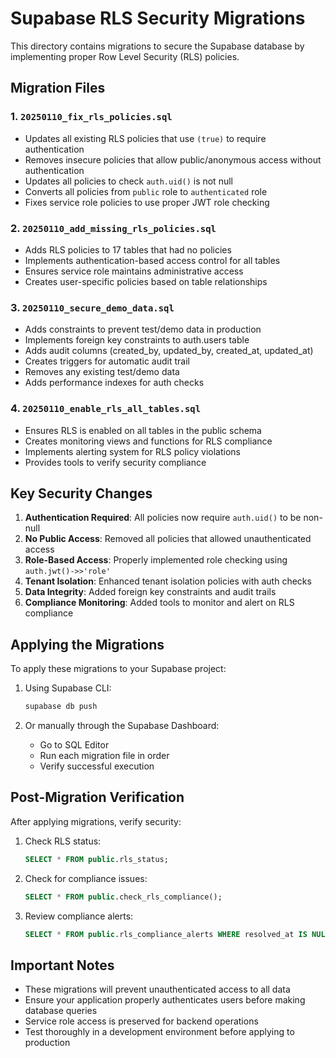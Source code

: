 # Supabase RLS Security Migrations

This directory contains migrations to secure the Supabase database by implementing proper Row Level Security (RLS) policies.

## Migration Files

### 1. `20250110_fix_rls_policies.sql`
- Updates all existing RLS policies that use `(true)` to require authentication
- Removes insecure policies that allow public/anonymous access without authentication
- Updates all policies to check `auth.uid()` is not null
- Converts all policies from `public` role to `authenticated` role
- Fixes service role policies to use proper JWT role checking

### 2. `20250110_add_missing_rls_policies.sql`
- Adds RLS policies to 17 tables that had no policies
- Implements authentication-based access control for all tables
- Ensures service role maintains administrative access
- Creates user-specific policies based on table relationships

### 3. `20250110_secure_demo_data.sql`
- Adds constraints to prevent test/demo data in production
- Implements foreign key constraints to auth.users table
- Adds audit columns (created_by, updated_by, created_at, updated_at)
- Creates triggers for automatic audit trail
- Removes any existing test/demo data
- Adds performance indexes for auth checks

### 4. `20250110_enable_rls_all_tables.sql`
- Ensures RLS is enabled on all tables in the public schema
- Creates monitoring views and functions for RLS compliance
- Implements alerting system for RLS policy violations
- Provides tools to verify security compliance

## Key Security Changes

1. **Authentication Required**: All policies now require `auth.uid()` to be non-null
2. **No Public Access**: Removed all policies that allowed unauthenticated access
3. **Role-Based Access**: Properly implemented role checking using `auth.jwt()->>'role'`
4. **Tenant Isolation**: Enhanced tenant isolation policies with auth checks
5. **Data Integrity**: Added foreign key constraints and audit trails
6. **Compliance Monitoring**: Added tools to monitor and alert on RLS compliance

## Applying the Migrations

To apply these migrations to your Supabase project:

1. Using Supabase CLI:
   ```bash
   supabase db push
   ```

2. Or manually through the Supabase Dashboard:
   - Go to SQL Editor
   - Run each migration file in order
   - Verify successful execution

## Post-Migration Verification

After applying migrations, verify security:

1. Check RLS status:
   ```sql
   SELECT * FROM public.rls_status;
   ```

2. Check for compliance issues:
   ```sql
   SELECT * FROM public.check_rls_compliance();
   ```

3. Review compliance alerts:
   ```sql
   SELECT * FROM public.rls_compliance_alerts WHERE resolved_at IS NULL;
   ```

## Important Notes

- These migrations will prevent unauthenticated access to all data
- Ensure your application properly authenticates users before making database queries
- Service role access is preserved for backend operations
- Test thoroughly in a development environment before applying to production